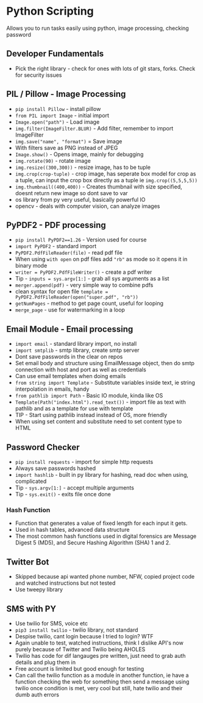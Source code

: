 # Python Scripting

Allows you to run tasks easily using python, image processing, checking password

## Developer Fundamentals

- Pick the right library - check for ones with lots of git stars, forks. Check for security issues

## PIL / Pillow - Image Processing

- `pip install Pillow` - install pillow
- `from PIL import Image` - initial import
- `Image.open("path")` - Load image
- `img.filter(ImageFilter.BLUR)` - Add filter, remember to import ImageFilter
- `img.save("name", "format")` = Save image
- With filters save as PNG instead of JPEG
- `Image.show()` - Opens image, mainly for debugging
- `img.rotate(90)` - rotate image
- `img.resize((300,300))` - resize image, has to be tuple
- `img.crop(crop-tuple)` - crop image, has seperate box model for crop as a tuple, can input the crop box directly as a tuple ie `img.crop((5,5,5,5))`
- `img.thumbnail((400,400))` - Creates thumbnail with size specified, doesnt return new image so dont save to var
- os library from py very useful, basically powerful IO
- opencv - deals with computer vision, can analyze images

## PyPDF2 - PDF processing

- `pip install PyPDF2==1.26` - Version used for course
- `import PyPDF2` - standard import
- `PyPDF2.PdfFileReader(file)` - read pdf file
- When using `with open` on pdf files add `"rb"` as mode so it opens it in binary mode
- `writer = PyPDF2.PdfFileWriter()` - create a pdf writer
- Tip - `inputs = sys.argv[1:]` - grab all sys arguments as a list
- `merger.append(pdf)` - very simple way to combine pdfs
- clean syntax for open file `template = PyPDF2.PdfFileReader(open("super.pdf", "rb"))`
- `getNumPages` - method to get page count, useful for looping
- `merge_page` - use for watermarking in a loop

## Email Module - Email processing

- `import email` - standard library import, no install
- `import smtplib` - smtp library, create smtp server
- Dont save passwords in the clear on repos
- Set email body and structure using EmailMessage object, then do smtp connection with host and port as well as credentials
- Can use email templates when doing emails
- `from string import Template` - Substitute variables inside text, ie string interpolation in emails, handy
- `from pathlib import Path` - Basic IO module, kinda like OS
- `Template(Path("index.html").read_text())` - import file as text with pathlib and as a template for use with template
- TIP - Start using pathlib instead instead of OS, more friendly
- When using set content and substitute need to set content type to HTML

## Password Checker

- `pip install requests` - import for simple http requests
- Always save passwords hashed
- `import hashlib` - built in py library for hashing, read doc when using, complicated
- Tip - `sys.argv[1:]` - accept multiple arguments
- Tip - `sys.exit()` - exits file once done

### Hash Function

- Function that generates a value of fixed length for each input it gets.
- Used in hash tables, advanced data structure
- The most common hash functions used in digital forensics are Message Digest 5 (MD5), and Secure Hashing Algorithm (SHA) 1 and 2.

## Twitter Bot

- Skipped because api wanted phone number, NFW, copied project code and watched instructions but not tested
- Use tweepy library

## SMS with PY

- Use twilio for SMS, voice etc
- `pip3 install twilio` - twilio library, not standard
- Despise twilio, cant login because I tried to login? WTF
- Again unable to test, watched instructions, think I dislike API's now purely because of Twitter and Twilio being AHOLES
- Twilio has code for dif langauges pre written, just need to grab auth details and plug them in
- Free account is limited but good enough for testing
- Can call the twilio function as a module in another function, ie have a function checking the web for something then send a message using twilio once condition is met, very cool but still, hate twilio and their dumb auth errors
